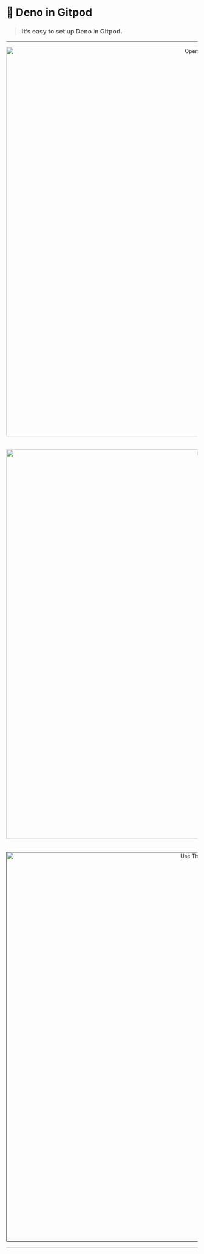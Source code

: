 # 🦎 Deno in Gitpod

> ### It’s easy to set up Deno in Gitpod.

---

<p align="center">
  <a href="https://gitpod.io/#https://github.com/ArnavK-09/gitpod-deno-base">
    <img width="1024" src="https://gitpod.io/button/open-in-gitpod.svg" alt="Open In Gitpod" />
  </a>
  <br />
  <br />
  <br />
  <a href="https://deno.com">
    <img width="1024" src="https://img.shields.io/badge/Deno-000000.svg?style=platic&logo=Deno&logoColor=white" alt="Deno" />
  </a>
  <br />
  <br />
  <br />
  <a href="">
    <img width="1024" src="https://img.shields.io/badge/Github-000000.svg?style=plastic&logo=Github&logoColor=white&label=Use%20This%20Template" alt="Use This Template" />
  </a>

</p>

---
